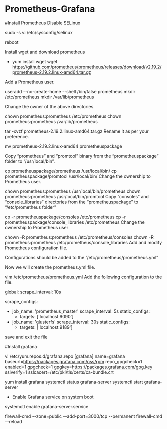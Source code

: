 # Prometheus-Grafana

#Install Prometheus
Disable SELinux

sudo -s
vi /etc/sysconfig/selinux

reboot

Install wget and download prometheus
- yum install wget
wget https://github.com/prometheus/prometheus/releases/download/v2.19.2/prometheus-2.19.2.linux-amd64.tar.gz

Add a Prometheus user.

useradd --no-create-home --shell /bin/false prometheus
mkdir /etc/prometheus
mkdir /var/lib/prometheus

Change the owner of the above directories.

chown prometheus:prometheus /etc/prometheus
chown prometheus:prometheus /var/lib/prometheus

tar -xvzf prometheus-2.19.2.linux-amd64.tar.gz
Rename it as per your preference.

mv prometheus-2.19.2.linux-amd64 prometheuspackage

Copy “prometheus” and “promtool” binary from the “prometheuspackage” folder to “/usr/local/bin”.

cp prometheuspackage/prometheus /usr/local/bin/
cp prometheuspackage/promtool /usr/local/bin/
Change the ownership to Prometheus user.

chown prometheus:prometheus /usr/local/bin/prometheus
chown prometheus:prometheus /usr/local/bin/promtool
Copy “consoles” and “console_libraries” directories from the “prometheuspackage” to “/etc/prometheus folder”

cp -r prometheuspackage/consoles /etc/prometheus
cp -r prometheuspackage/console_libraries /etc/prometheus
Change the ownership to Prometheus user

chown -R prometheus:prometheus /etc/prometheus/consoles
chown -R prometheus:prometheus /etc/prometheus/console_libraries
Add and modify Prometheus configuration file.

Configurations should be added to the  “/etc/prometheus/prometheus.yml”

Now we will create the prometheus.yml file.

vim /etc/prometheus/prometheus.yml
Add the following configuration to the file.

global:
  scrape_interval: 10s

scrape_configs:
  - job_name: 'prometheus_master'
    scrape_interval: 5s
    static_configs:
      - targets: ['localhost:9090']
  - job_name: 'glusterfs'
    scrape_interval: 30s
    static_configs:
      - targets: ['localhost:9189']
      
save and exit the file

#Install grafana

vi /etc/yum.repos.d/grafana.repo
[grafana]
name=grafana
baseurl=https://packages.grafana.com/oss/rpm
repo_gpgcheck=1
enabled=1
gpgcheck=1
gpgkey=https://packages.grafana.com/gpg.key
sslverify=1
sslcacert=/etc/pki/tls/certs/ca-bundle.crt

yum install grafana
systemctl status grafana-server
systemctl start grafana-server

- Enable Grafana service on system boot

systemctl enable grafana-server.service

firewall-cmd --zone=public --add-port=3000/tcp --permanent
firewall-cmd --reload
